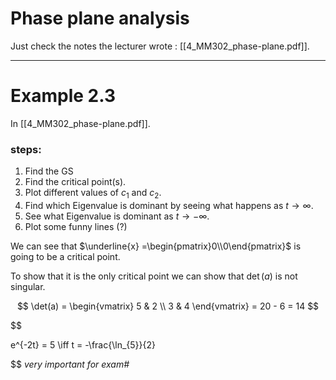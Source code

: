 # Phase plane analysis

Just check the notes the lecturer wrote : [[4_MM302_phase-plane.pdf]].

---
# Example 2.3

In [[4_MM302_phase-plane.pdf]].

### steps:
1. Find the GS
2. Find the critical point(s).
3. Plot different values of $c_{1}$ and $c_{2}$.
4. Find which Eigenvalue is dominant by seeing what happens as $t \to \infty$.
5. See what Eigenvalue is dominant as $t \to -\infty$.
6. Plot some funny lines (?)

We can see that $\underline{x} =\begin{pmatrix}0\\0\end{pmatrix}$ is going to be a critical point.

To show that it is the only critical point we can show that $\det (a)$ is not singular.

$$
\det(a) = \begin{vmatrix}
5 & 2  \\
3 & 4
\end{vmatrix} = 20 - 6 = 14
$$

$$

$$$$
e^{-2t} = 5 \iff t = -\frac{\ln_{5}}{2}

$$
*very important for exam#*
